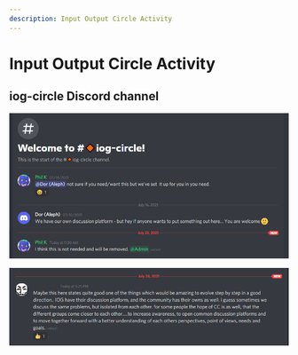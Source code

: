 ```yaml
---
description: Input Output Circle Activity
---
```


# Input Output Circle Activity

## iog-circle Discord channel

![iog-circle Discord channel](../.gitbook/assets/2021-07-25-16-.png)

![](../.gitbook/assets/2021-07-28-17-.png)



